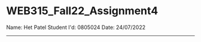 # WEB315_Fall22_Assignment4

Name: Het Patel
Student I'd: 0805024
Date: 24/07/2022

---------------------------------------------------------------------------------------------------



